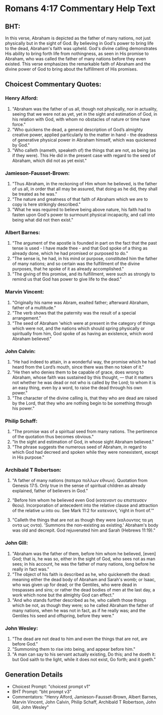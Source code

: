 # Romans 4:17 Commentary Help Text

## BHT:
In this verse, Abraham is depicted as the father of many nations, not just physically but in the sight of God. By believing in God's power to bring life to the dead, Abraham's faith was upheld. God's divine calling demonstrates His ability to bring forth life from nothingness, as seen in His promise to Abraham, who was called the father of many nations before they even existed. This verse emphasizes the remarkable faith of Abraham and the divine power of God to bring about the fulfillment of His promises.

## Choicest Commentary Quotes:
### Henry Alford:
1. "Abraham was the father of us all, though not physically, nor in actuality, seeing that we were not as yet, yet in the sight and estimation of God, in his relation with God, with whom no obstacles of nature or time have force."
2. "Who quickens the dead, a general description of God’s almighty creative power, applied particularly to the matter in hand - the deadness of generative physical power in Abraham himself, which was quickened by God."
3. "Who calleth (nameth, speaketh of) the things that are not, as being (as if they were). This He did in the present case with regard to the seed of Abraham, which did not as yet exist."

### Jamieson-Fausset-Brown:
1. "Thus Abraham, in the reckoning of Him whom he believed, is the father of us all, in order that all may be assured, that doing as he did, they shall be treated as he was."
2. "The nature and greatness of that faith of Abraham which we are to copy is here strikingly described."
3. "What he was required to believe being above nature, his faith had to fasten upon God's power to surmount physical incapacity, and call into being what did not then exist."

### Albert Barnes:
1. "The argument of the apostle is founded in part on the fact that the past tense is used - I have made thee - and that God spoke of a thing as already done, which he had promised or purposed to do."
2. "The sense is, he had, in his mind or purpose, constituted him the father of many nations; and so certain was the fulfillment of the divine purposes, that he spoke of it as already accomplished."
3. "The giving of this promise, and its fulfillment, were such as strongly to remind us that God has power to give life to the dead."

### Marvin Vincent:
1. "Originally his name was Abram, exalted father; afterward Abraham, father of a multitude." 
2. "The verb shows that the paternity was the result of a special arrangement."
3. "The seed of Abraham 'which were at present in the category of things which were not, and the nations which should spring physically or spiritually from him, God spoke of as having an existence, which word Abraham believed."

### John Calvin:
1. "He had indeed to attain, in a wonderful way, the promise which he had heard from the Lord’s mouth, since there was then no token of it."
2. "He then who denies them to be capable of grace, does wrong to Abraham, whose faith was sustained by this thought, — that it matters not whether he was dead or not who is called by the Lord; to whom it is an easy thing, even by a word, to raise the dead through his own power."
3. "The character of the divine calling is, that they who are dead are raised by the Lord, that they who are nothing begin to be something through his power."

### Philip Schaff:
1. "The promise was of a spiritual seed from many nations. The pertinence of the quotation thus becomes obvious."
2. "In the sight and estimation of God, in whose sight Abraham believed."
3. "The phrase suggests the numerous seed of Abraham, in regard to which God had decreed and spoken while they were nonexistent, except in His purpose."

### Archibald T Robertson:
1. "A father of many nations (πατερα πολλων εθνων). Quotation from Genesis 17:5. Only true in the sense of spiritual children as already explained, father of believers in God." 

2. "Before him whom he believed even God (κατεναντ ου επιστευσεν θεου). Incorporation of antecedent into the relative clause and attraction of the relative ω into ου. See Mark 11:2 for κατεναντ, 'right in front of.'"

3. "Calleth the things that are not as though they were (καλουντος τα μη οντα ως οντα). 'Summons the non-existing as existing.' Abraham's body was old and decrepit. God rejuvenated him and Sarah (Hebrews 11:19)."

### John Gill:
1. "Abraham was the father of them, before him whom he believed, [even] God; that is, he was so, either in the sight of God, who sees not as man sees; in his account, he was the father of many nations, long before he really in fact was."
2. "The object of his faith is described as he, who quickeneth the dead: meaning either the dead body of Abraham and Sarah's womb; or Isaac, who was given up for dead; or the Gentiles, who were dead in trespasses and sins; or rather the dead bodies of men at the last day, a work which none but the almighty God can effect."
3. "And who stands further described as he, who calleth those things which be not, as though they were; so he called Abraham the father of many nations, when he was not in fact, as if he really was; and the Gentiles his seed and offspring, before they were."

### John Wesley:
1. "The dead are not dead to him and even the things that are not, are before God."
2. "Summoning them to rise into being, and appear before him."
3. "A man can say to his servant actually existing, Do this; and he doeth it: but God saith to the light, while it does not exist, Go forth; and it goeth."


## Generation Details
- Choicest Prompt: "choicest prompt v1"
- BHT Prompt: "bht prompt v3"
- Commentators: "Henry Alford, Jamieson-Fausset-Brown, Albert Barnes, Marvin Vincent, John Calvin, Philip Schaff, Archibald T Robertson, John Gill, John Wesley"
